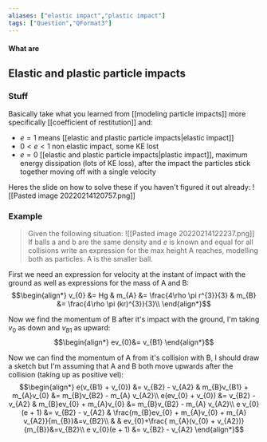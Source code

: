 ```yaml
---
aliases: ["elastic impact","plastic impact"]
tags: ["Question","QFormat3"]
---
```


#### What are
## Elastic and plastic particle impacts
### Stuff
Basically take what you learned from [[modeling particle impacts]] more specifically [[coefficient of restitution]] and:
- $e=1$ means [[elastic and plastic particle impacts|elastic impact]]
- $0<e<1$ non elastic impact, some KE lost
- $e=0$ [[elastic and plastic particle impacts|plastic impact]], maximum energy dissipation (lots of KE loss), after the impact the particles stick together moving off with a single velocity

Heres the slide on how to solve these if you haven't figured it out already:
![[Pasted image 20220214120757.png]]

### Example
> Given the following situation:
> ![[Pasted image 20220214122237.png]]
> If balls a and b are the same density and $e$ is known and equal for all collisions write an expression for the max height A reaches, modelling both as particles. A is the smaller ball.

First we need an expression for velocity at the instant of impact with the ground as well as expressions for the mass of A and B:
$$\begin{align*}
v_{0} &= Hg & m_{A} &=  \frac{4\rho \pi r^{3}}{3} & m_{B} &=  \frac{4\rho \pi (kr)^{3}}{3}\\
\end{align*}$$

Now we find the momentum of B after it's impact with the ground, I'm taking $v_{0}$ as down and $v_{B1}$ as upward:
$$\begin{align*}
ev_{0}&= v_{B1}
\end{align*}$$

Now we can find the momentum of A from it's collision with B, I should draw a sketch but I'm assuming that A and B both move upwards after the collision (taking up as positive vel):
$$\begin{align*}
e(v_{B1} + v_{0}) &= v_{B2} - v_{A2}  & m_{B}v_{B1} + m_{A}v_{0} &= m_{B}v_{B2} - m_{A} v_{A2}\\
e(ev_{0} + v_{0}) &= v_{B2} - v_{A2}  & m_{B}ev_{0} + m_{A}v_{0} &= m_{B}v_{B2} - m_{A} v_{A2}\\
e v_{0}(e + 1) &= v_{B2} - v_{A2}  &  \frac{m_{B}ev_{0} + m_{A}v_{0} +  m_{A} v_{A2}}{m_{B}}&=v_{B2}\\
& & ev_{0}+\frac{ m_{A}(v_{0} + v_{A2})}{m_{B}}&=v_{B2}\\
e v_{0}(e + 1) &= v_{B2} - v_{A2}
\end{align*}$$